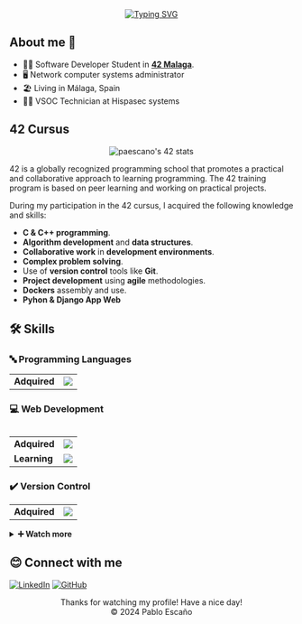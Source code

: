 <div align="center">
  <a href="https://git.io/typing-svg"><img src="https://readme-typing-svg.demolab.com?font=Fira+Code&pause=1000&color=2224F7&background=FFFFFF00&center=true&random=false&width=435&lines=Hi%2C+I%C2%B4m+Pablo+Esca%C3%B1o;Cybersecurity+Developer+%26+Analyst" alt="Typing SVG" /></a>
</div>

## About me 👋

 - 👨‍🎓 Software Developer Student in **<a href="https://www.42malaga.com/"> 42 Malaga</a>**.
 - 🖥 Network computer systems administrator
 - 🏖 Living in Málaga, Spain
 - 👨‍💻 VSOC Technician at Hispasec systems

 ## 42 Cursus
 
 <div align="center"
  <a href="https://github.com/oakoudad/badge42"><img src="https://badge.mediaplus.ma/binary/paescano?1337Badge=off&UM6P=off" alt="paescano's 42 stats" /></a>
</div>

 42 is a globally recognized programming school that promotes a practical and collaborative approach to learning programming. The 42 training program is based on peer learning and working on practical projects.

 During my participation in the 42 cursus, I acquired the following knowledge and skills:

- **C & C++ programming**.
- **Algorithm development** and **data structures**.
- **Collaborative work** in **development environments**.
- **Complex problem solving**.
- Use of **version control** tools like **Git**.
- **Project development** using **agile** methodologies.
- **Dockers** assembly and use.
- **Pyhon & Django App Web**

## 🛠️ Skills

### 🔤 Programming Languages

<table>
    <tr>
        <td><strong>Adquired</strong></td>
        <td>
          <a href="https://skillicons.dev"><img src="https://skillicons.dev/icons?i=c,cpp,python,java" />
        </td>
    </tr>
<table>

### 💻 Web Development

<table>
    <tr>
        <td><strong>Adquired</strong></td>
        <td>
          <a href="https://skillicons.dev"><img src="https://skillicons.dev/icons?i=html,css,js,nodejs" />
        </td>
    </tr>
    <tr>
        <td><strong>Learning</strong></td>
        <td>
          <a href="https://skillicons.dev"><img src="https://skillicons.dev/icons?i=django,jquery,bootstrap" />
        </td>
    </tr>
</table>

### ✔️ Version Control

<table>
    <tr>
        <td><strong>Adquired</strong></td>
        <td>
            <a href="https://skillicons.dev"><img src="https://skillicons.dev/icons?i=git,github" />
        </td>
    </tr>
</table>

<details>
<summary><strong>➕ Watch more</strong></summary>

### ⌨️ Editor

<table>
    <tr>
        <td><strong>Currently using</strong></td>
        <td>
            <a href="https://skillicons.dev"><img src="https://skillicons.dev/icons?i=vscode" />
        </td>
    </tr>
    <tr>
        <td><strong>Used before</strong></td>
        <td>
            <a href="https://skillicons.dev"><img src="https://skillicons.dev/icons?i=eclipse,vim" />
        </td>
    </tr>
</table>

### 🖥️ Operating Systems

<table>
    <tr>
        <td><strong>Currently using</strong></td>
        <td>
            <a href="https://skillicons.dev"><img src="https://skillicons.dev/icons?i=windows,ubuntu" />
        </td>
    </tr>
    <tr>
        <td><strong>Used before</strong></td>
        <td>
            <a href="https://skillicons.dev"><img src="https://skillicons.dev/icons?i=apple,debian" />
        </td>
    </tr>
</table>

### ☁️ Databases

<table>
    <tr>
        <td><strong>Currently using</strong></td>
        <td>
            <a href="https://skillicons.dev"><img src="https://skillicons.dev/icons?i=postgres" />
        </td>
    </tr>
    <tr>
        <td><strong>Used before</strong></td>
        <td>
            <a href="https://skillicons.dev"><img src="https://skillicons.dev/icons?i=mongodb,mysql" />
        </td>
    </tr>
</table>

### ⌨ Terminal

<table>
    <tr>
        <td><strong>Currently using</strong></td>
        <td>
            <a href="https://skillicons.dev"><img src="https://skillicons.dev/icons?i=powershell,bash" />
        </td>
    </tr>
</table>
</details>

## 😊 Connect with me

[![LinkedIn](https://img.shields.io/badge/LinkedIn-0d1117?style=for-the-badge&logo=LinkedIn&logoColor=white&labelColor=0483c7&color=005a8a)](https://www.linkedin.com/in/pablo-escaño-martin-a26a6824b/)
[![GitHub](https://img.shields.io/badge/GitHub-0d1117?style=for-the-badge&logo=GitHub&logoColor=white&labelColor=232323&color=1b1b1b)](https://github.com/Pescano)

<div align="center">
  Thanks for watching my profile! Have a nice day!<br/>
  &copy; 2024 Pablo Escaño
</div>
